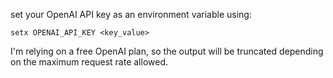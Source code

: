 set your OpenAI API key as an environment variable using:

```
setx OPENAI_API_KEY <key_value>
```

I'm relying on a free OpenAI plan, so the output will be truncated depending on the maximum request rate allowed. 
